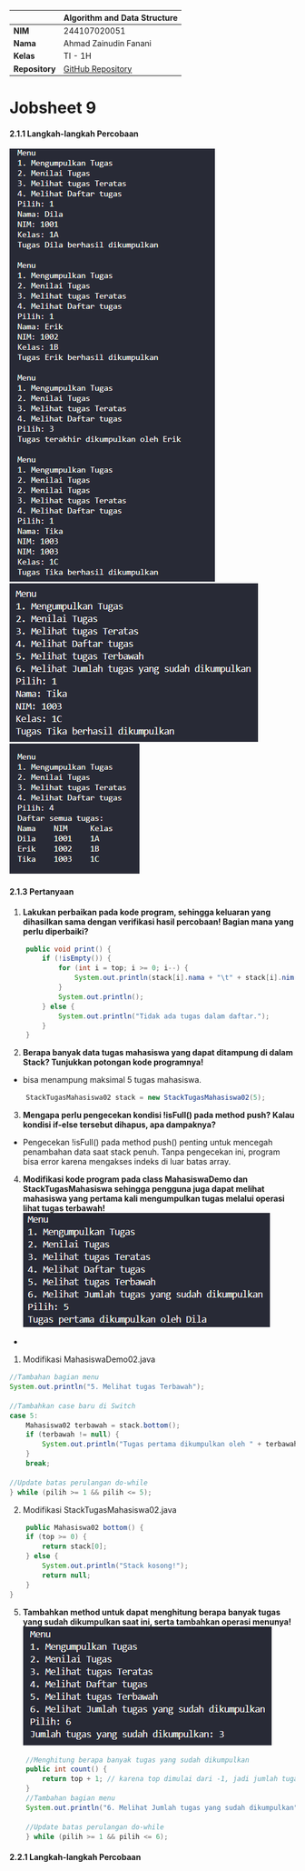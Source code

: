 |  | Algorithm and Data Structure |
|--|--|
| **NIM** |  244107020051 |
| **Nama** |  Ahmad Zainudin Fanani |
| **Kelas** | TI - 1H |
| **Repository** | [GitHub Repository](https://github.com/Ahmad-Zainudin-Fanani/ALSD_1)

# Jobsheet 9
#### 2.1.1 Langkah-langkah Percobaan
![Screenshot](img/1.png)
![Screenshot](img/2.png)
![Screenshot](img/3.png)

#### 2.1.3 Pertanyaan
1. **Lakukan perbaikan pada kode program, sehingga keluaran yang dihasilkan sama dengan verifikasi hasil percobaan! Bagian mana yang perlu diperbaiki?**
```java
    public void print() {
        if (!isEmpty()) {
            for (int i = top; i >= 0; i--) {
                System.out.println(stack[i].nama + "\t" + stack[i].nim + "\t" + stack[i].kelas);
            }
            System.out.println();
        } else {
            System.out.println("Tidak ada tugas dalam daftar.");
        }
    }
```
2. **Berapa banyak data tugas mahasiswa yang dapat ditampung di dalam Stack? Tunjukkan potongan kode programnya!**
- bisa menampung maksimal 5 tugas mahasiswa.
```java
    StackTugasMahasiswa02 stack = new StackTugasMahasiswa02(5);
```
3. **Mengapa perlu pengecekan kondisi !isFull() pada method push? Kalau kondisi if-else tersebut dihapus, apa dampaknya?**
- Pengecekan !isFull() pada method push() penting untuk mencegah penambahan data saat stack penuh. Tanpa pengecekan ini, program bisa error karena mengakses indeks di luar batas array.
4. **Modifikasi kode program pada class MahasiswaDemo dan StackTugasMahasiswa sehingga pengguna juga dapat melihat mahasiswa yang pertama kali mengumpulkan tugas melalui operasi lihat tugas terbawah!**
![Screenshot](img/4.png)
-
1. Modifikasi MahasiswaDemo02.java
```java
//Tambahan bagian menu
System.out.println("5. Melihat tugas Terbawah");

//Tambahkan case baru di Switch
case 5:
    Mahasiswa02 terbawah = stack.bottom();
    if (terbawah != null) {
        System.out.println("Tugas pertama dikumpulkan oleh " + terbawah.nama);
    }
    break;

//Update batas perulangan do-while
} while (pilih >= 1 && pilih <= 5);

```
  2. Modifikasi StackTugasMahasiswa02.java
```java
    public Mahasiswa02 bottom() {
    if (top >= 0) {
        return stack[0]; 
    } else {
        System.out.println("Stack kosong!");
        return null;
    }
}
```

5. **Tambahkan method untuk dapat menghitung berapa banyak tugas yang sudah dikumpulkan saat ini, serta tambahkan operasi menunya!**
![Screenshot](img/5.png)

```java
    //Menghitung berapa banyak tugas yang sudah dikumpulkan
    public int count() {
        return top + 1; // karena top dimulai dari -1, jadi jumlah tugas adalah top + 1
    }
    //Tambahan bagian menu
    System.out.println("6. Melihat Jumlah tugas yang sudah dikumpulkan");

    //Update batas perulangan do-while
    } while (pilih >= 1 && pilih <= 6);
```

#### 2.2.1 Langkah-langkah Percobaan
